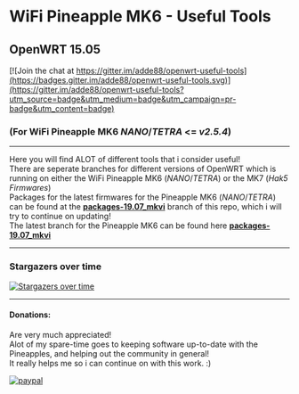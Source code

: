 # WiFi Pineapple MK6 - Useful Tools
## OpenWRT 15.05
[![Join the chat at https://gitter.im/adde88/openwrt-useful-tools](https://badges.gitter.im/adde88/openwrt-useful-tools.svg)](https://gitter.im/adde88/openwrt-useful-tools?utm_source=badge&utm_medium=badge&utm_campaign=pr-badge&utm_content=badge)

### (For WiFi Pineapple MK6 *NANO*/*TETRA* <= *v2.5.4*)
---
Here you will find ALOT of different tools that i consider useful!  
There are seperate branches for different versions of OpenWRT which is running on either the WiFi Pineapple MK6 (*NANO*/*TETRA*) or the MK7 (*Hak5 Firmwares*)   
Packages for the latest firmwares for the Pineapple MK6 (*NANO*/*TETRA*) can be found at the **[packages-19.07_mkvi](https://github.com/adde88/openwrt-useful-tools/tree/packages-15.05_mkvi)** branch of this repo, which i will try to continue on updating!  
The latest branch for the Pineapple MK6 can be found here **[packages-19.07_mkvi](https://github.com/adde88/openwrt-useful-tools/tree/packages-19.07_mkvi)**  

---
### Stargazers over time

[![Stargazers over time](https://starchart.cc/adde88/openwrt-useful-tools.svg)](https://starchart.cc/adde88/openwrt-useful-tools)

---
#### Donations:
Are very much appreciated!  
Alot of my spare-time goes to keeping software up-to-date with the Pineapples, and helping out the community in general!  
It really helps me so i can continue on with this work. :)


[![paypal](https://www.paypalobjects.com/en_US/NO/i/btn/btn_donateCC_LG.gif)](https://www.paypal.com/cgi-bin/webscr?cmd=_s-xclick&hosted_button_id=4HJM939H9PHWW)
